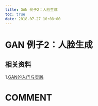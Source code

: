 ```yaml
---
title: GAN 例子2：人脸生成
toc: true
date: 2018-07-27 10:08:00
---
```

# GAN 例子2：人脸生成

## 相关资料

1.[GAN的入门与实践](https://mp.weixin.qq.com/s?__biz=MzUyMjE2MTE0Mw==&mid=2247484527&idx=1&sn=fa11374c1e34a6617d635aae8081a4bb&chksm=f9d15af7cea6d3e1f6baef3be367aef2bb1dd2c2a6c0a3d3604c491f0fe4096a451813a29e15&scene=21#wechat_redirect)





# COMMENT
